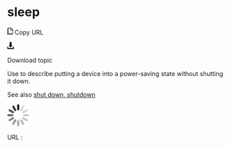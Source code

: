 # sleep

![Copy URL](media/sleep/Copy.png)
Copy URL

![Download](media/sleep/Download.png)

Download topic

Use to describe putting a device into a power-saving state without shutting it down.

See also [shut down, shutdown](https://worldready.cloudapp.net/Styleguide/Read?id=2700&topicid=35352)

![In progress](media/sleep/activity-large.gif)

URL :
